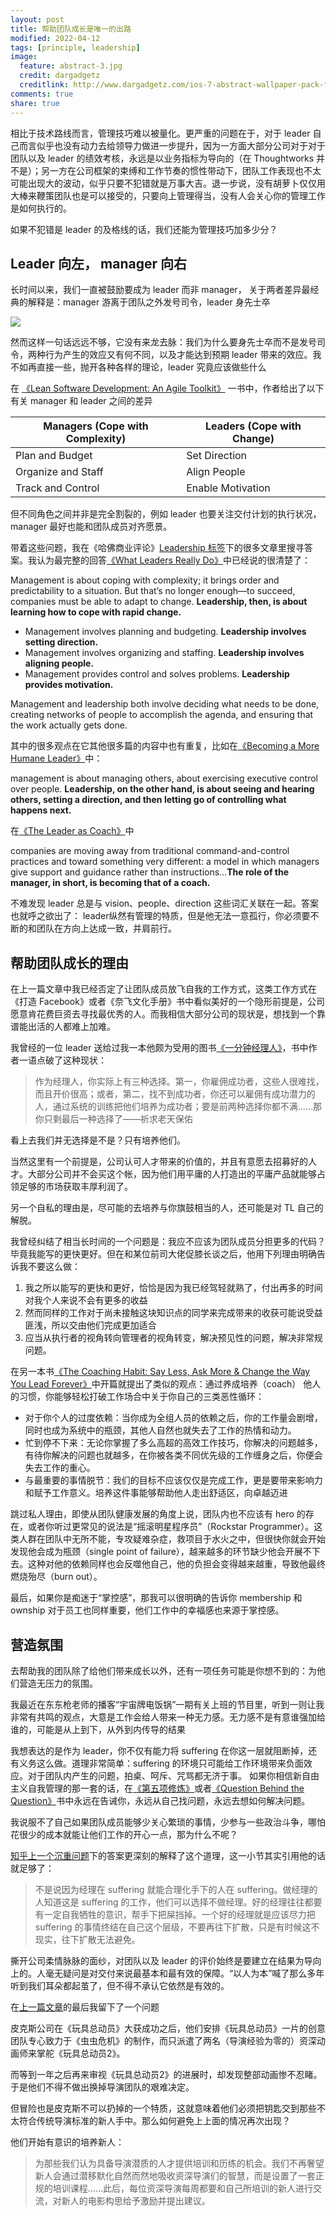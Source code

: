 ```yaml
---
layout: post
title: 帮助团队成长是唯一的出路
modified: 2022-04-12
tags: [principle, leadership]
image:
  feature: abstract-3.jpg
  credit: dargadgetz
  creditlink: http://www.dargadgetz.com/ios-7-abstract-wallpaper-pack-for-iphone-5-and-ipod-touch-retina/
comments: true
share: true
---
```


相比于技术路线而言，管理技巧难以被量化。更严重的问题在于，对于 leader 自己而言似乎也没有动力去给领导力做进一步提升，因为一方面大部分公司对于对于团队以及 leader 的绩效考核，永远是以业务指标为导向的（在 Thoughtworks 并不是）；另一方在公司框架的束缚和工作节奏的惯性带动下，团队工作表现也不太可能出现大的波动，似乎只要不犯错就是万事大吉。退一步说，没有胡萝卜仅仅用大棒来鞭策团队也是可以接受的，只要向上管理得当，没有人会关心你的管理工作是如何执行的。

如果不犯错是 leader 的及格线的话，我们还能为管理技巧加多少分？

## Leader 向左， manager 向右

长时间以来，我们一直被鼓励要成为 leader 而非 manager， 关于两者差异最经典的解释是：manager 游离于团队之外发号司令，leader 身先士卒

![](../images/002_leadership/boss_vs_leader.png)

然而这样一句话远远不够，它没有来龙去脉：我们为什么要身先士卒而不是发号司令，两种行为产生的效应又有何不同，以及才能达到预期 leader 带来的效应。我不如再直接一些，抛开各种各样的理论，leader 究竟应该做些什么

在 [《Lean Software Development: An Agile Toolkit》](https://www.amazon.com/Lean-Software-Development-Agile-Toolkit/dp/0321150783) 一书中，作者给出了以下有关 manager 和 leader 之间的差异

|Managers (Cope with Complexity)|	Leaders (Cope with Change)|
|-------------------------------|---------------------------|
|Plan and Budget|	Set Direction|
|Organize and Staff|Align People|
|Track and Control|Enable Motivation|

但不同角色之间并非是完全割裂的，例如 leader 也要关注交付计划的执行状况，manager 最好也能和团队成员对齐愿景。

带着这些问题，我在《哈佛商业评论》[Leadership 标签](https://hbr.org/topic/leadership)下的很多文章里搜寻答案。我认为最完整的回答[《What Leaders Really Do》](https://hbr.org/2001/12/what-leaders-really-do)中已经说的很清楚了：

Management is about coping with complexity; it brings order and predictability to a situation. But that’s no longer enough—to succeed, companies must be able to adapt to change. **Leadership, then, is about learning how to cope with rapid change.**

- Management involves planning and budgeting. **Leadership involves setting direction.**
- Management involves organizing and staffing. **Leadership involves aligning people.**
- Management provides control and solves problems. **Leadership provides motivation.**

Management and leadership both involve deciding what needs to be done, creating networks of people to accomplish the agenda, and ensuring that the work actually gets done.

其中的很多观点在它其他很多篇的内容中也有重复，比如在[《Becoming a More Humane Leader》](https://hbr.org/2021/11/becoming-a-more-humane-leader)中：

management is about managing others, about exercising executive control over people. **Leadership, on the other hand, is about seeing and hearing others, setting a direction, and then letting go of controlling what happens next.**

在[《The Leader as Coach》](https://hbr.org/2019/11/the-leader-as-coach)中

companies are moving away from traditional command-and-control practices and toward something very different: a model in which managers give support and guidance rather than instructions…**The role of the manager, in short, is becoming that of a coach.**

不难发现 leader 总是与 vision、people、direction 这些词汇关联在一起。答案也就呼之欲出了：
leader纵然有管理的特质，但是他无法一意孤行，你必须要不断的和团队在方向上达成一致，并肩前行。

## 帮助团队成长的理由

在上一篇文章中我已经否定了让团队成员放飞自我的工作方式，这类工作方式在《打造 Facebook》或者《奈飞文化手册》书中看似美好的一个隐形前提是，公司愿意肯花费巨资去寻找最优秀的人。而我相信大部分公司的现状是，想找到一个靠谱能出活的人都难上加难。

我曾经的一位 leader 送给过我一本他颇为受用的图书[《一分钟经理人》](http://product.dangdang.com/23761954.html)，书中作者一语点破了这种现状：

>作为经理人，你实际上有三种选择。第一，你雇佣成功者，这些人很难找，而且开价很高；或者，第二，找不到成功者，你还可以雇佣有成功潜力的人，通过系统的训练把他们培养为成功者；要是前两种选择你都不满……那你只剩最后一种选择了——祈求老天保佑

看上去我们并无选择是不是？只有培养他们。

当然这里有一个前提是，公司认可人才带来的价值的，并且有意愿去招募好的人才。大部分公司并不会买这个帐，因为他们用平庸的人打造出的平庸产品就能够占领足够的市场获取丰厚利润了。

另一个自私的理由是，尽可能的去培养与你旗鼓相当的人，还可能是对 TL 自己的解脱。

我曾经纠结了相当长时间的一个问题是：我应不应该为团队成员分担更多的代码？毕竟我能写的更快更好。但在和某位前司大佬促膝长谈之后，他用下列理由明确告诉我不要这么做：
1. 我之所以能写的更快和更好，恰恰是因为我已经驾轻就熟了，付出再多的时间对我个人来说不会有更多的收益
2. 然而同样的工作对于尚未接触这块知识点的同学来完成带来的收获可能说受益匪浅，所以交由他们完成更加适合
3. 应当从执行者的视角转向管理者的视角转变，解决预见性的问题，解决非常规问题。

在另一本书[《The Coaching Habit: Say Less, Ask More & Change the Way You Lead Forever》](https://www.amazon.com/Coaching-Habit-Less-Change-Forever/dp/0978440749)中开篇就提出了类似的观点：通过养成培养（coach） 他人的习惯，你能够轻松打破工作场合中关于你自己的三类恶性循环：
- 对于你个人的过度依赖：当你成为全组人员的依赖之后，你的工作量会剧增，同时也成为系统中的瓶颈，其他人自然也就失去了工作的热情和动力。
- 忙到停不下来：无论你掌握了多么高超的高效工作技巧，你解决的问题越多，有待你解决的问题也就越多，在你被各类不同优先级的工作缠身之后，你便会失去工作的重心。
- 与最重要的事情脱节：我们的目标不应该仅仅是完成工作，更是要带来影响力和赋予工作意义。培养这件事能够帮助他人走出舒适区，向卓越迈进

跳过私人理由，即使从团队健康发展的角度上说，团队内也不应该有 hero 的存在，或者你听过更常见的说法是“摇滚明星程序员”（Rockstar Programmer）。这类人群在团队中无所不能，专攻疑难杂症，救项目于水火之中，但很快你就会开始发现他会成为瓶颈（single point of failure），越来越多的环节缺少他会开展不下去。这种对他的依赖同样也会反噬他自己，他的负担会变得越来越重，导致他最终燃烧殆尽（burn out）。

最后，如果你是痴迷于“掌控感”，那我可以很明确的告诉你 membership 和 ownship 对于员工也同样重要，他们工作中的幸福感也来源于掌控感。

## 营造氛围

去帮助我的团队除了给他们带来成长以外，还有一项任务可能是你想不到的：为他们营造无压力的氛围。

我最近在东东枪老师的播客“宇宙牌电饭锅”一期有关上班的节目里，听到一则让我非常有共鸣的观点，大意是工作会给人带来一种无力感。无力感不是有意谁强加给谁的，可能是从上到下，从外到内传导的结果

我想表达的是作为 leader，你不仅有能力将 suffering 在你这一层就阻断掉，还有义务这么做。道理非常简单：suffering 的环境只可能给工作环境带来负面效应。对于团队内产生的问题，拍桌、呵斥、咒骂都无济于事。 如果你相信新自由主义自我管理的那一套的话，在[《第五项修炼》](http://product.dangdang.com/25216820.html)或者[《Question Behind the Question》](https://www.amazon.com/QBQ-Question-Behind-Practicing-Accountability/dp/0399152334)书中永远在告诫你，永远从自己找问题，永远去想如何解决问题。

我说服不了自己如果团队成员能够少关心繁琐的事情，少参与一些政治斗争，哪怕花很少的成本就能让他们工作的开心一点，那为什么不呢？

[知乎上一个沉重问题](https://www.zhihu.com/question/346895765/answer/838575128)下的答案更深刻的解释了这个道理，这一小节其实引用他的话就足够了：

>不是说因为经理在 suffering 就能合理化手下的人在 suffering。做经理的人知道这是 suffering 的工作，他们可以选择不做经理。好的经理往往都要有一定自我牺牲的意识，帮手下把屎挡掉。一个好的经理就是应该尽力把 suffering 的事情终结在自己这个层级，不要再往下扩散，只是有时候这不现实，往下扩散无法避免。

撕开公司柔情脉脉的面纱，对团队以及 leader 的评价始终是要建立在结果为导向上的。人毫无疑问是对交付来说最基本和最有效的保障。“以人为本”喊了那么多年听到我们耳朵都起茧了，但不得不承认它依然是有效的。

在[上一篇文章](https://www.v2think.com/tech-leader-mistake)的最后我留下了一个问题

皮克斯公司在《玩具总动员》大获成功之后，他们安排《玩具总动员》一片的创意团队专心致力于《虫虫危机》的制作，而只派遣了两名（导演经验为零的）资深动画师来掌舵《玩具总动员2》。

而等到一年之后再来审视《玩具总动员2》的进展时，却发现整部动画惨不忍睹。于是他们不得不做出换掉导演团队的艰难决定。

但冒险也是皮克斯不可以扔掉的一个特质，这就意味着他们必须把钥匙交到那些不太符合传统导演标准的新人手中。那么如何避免上上面的情况再次出现？

他们开始有意识的培养新人：

>为那些我们认为具备导演潜质的人才提供培训和历练的机会。我们不再奢望新人会通过潜移默化自然而然地吸收资深导演们的智慧，而是设置了一套正规的培训课程……此后，每位资深导演每周都要和自己所培训的新人进行交流，对新人的电影构思给予激励并提出建议。
































